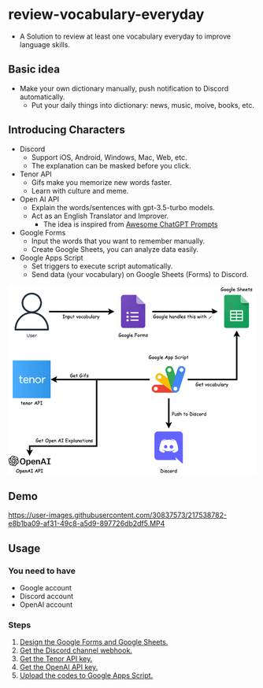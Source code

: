# review-vocabulary-everyday

- A Solution to review at least one vocabulary everyday to improve language skills.

## Basic idea

- Make your own dictionary manually, push notification to Discord automatically.
  - Put your daily things into dictionary: news, music, moive, books, etc.

## Introducing Characters

- Discord
  - Support iOS, Android, Windows, Mac, Web, etc.
  - The explanation can be masked before you click.
- Tenor API
  - Gifs make you memorize new words faster.
  - Learn with culture and meme.
- Open AI API
  - Explain the words/sentences with gpt-3.5-turbo models.
  - Act as an English Translator and Improver.
    - The idea is inspired from [Awesome ChatGPT Prompts](https://github.com/f/awesome-chatgpt-prompts#act-as-an-english-translator-and-improver)
- Google Forms
  - Input the words that you want to remember manually.
  - Create Google Sheets, you can analyze data easily.
- Google Apps Script
  - Set triggers to execute script automatically.
  - Send data (your vocabulary) on Google Sheets (Forms) to Discord.

![Overview](./images/overview.png)

## Demo

https://user-images.githubusercontent.com/30837573/217538782-e8b1ba09-af31-49c8-a5d9-897726db2df5.MP4

## Usage

### You need to have

- Google account
- Discord account
- OpenAI account

### Steps

1. [Design the Google Forms and Google Sheets.](docs/google_forms_sheets.md)
2. [Get the Discord channel webhook.](docs/discord_webhook.md)
3. [Get the Tenor API key.](docs/tenor_api_key.md)
4. [Get the OpenAI API key.](docs/openai_api_key.md)
5. [Upload the codes to Google Apps Script.](docs/google_apps_script.md)

